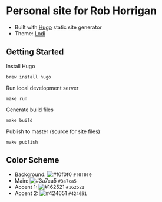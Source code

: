 # Personal site for Rob Horrigan

- Built with [Hugo](https://gohugo.io/) static site generator
- Theme: [Lodi](https://github.com/xaviablaza/hugo-lodi-theme)

## Getting Started

Install Hugo
```
brew install hugo
```

Run local development server
```
make run
```

Generate build files
```
make build
```

Publish to master (source for site files)
```
make publish
```

## Color Scheme

- Background: ![#f0f0f0](https://placehold.it/15/f0f0f0/000000?text=+) `#f0f0f0`
- Main:       ![#3a7ca5](https://placehold.it/15/3a7ca5/000000?text=+) `#3a7ca5`
- Accent 1:   ![#162521](https://placehold.it/15/162521/000000?text=+) `#162521`
- Accent 2:   ![#424651](https://placehold.it/15/424651/000000?text=+) `#424651`
